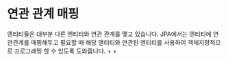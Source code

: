 # 연관 관계 매핑
엔티티들은 대부분 다른 엔티티와 연관 관계를 맺고 있습니다. JPA에서는 엔티티에 연관관계를 매핑해두고 필요할 때 
해당 엔티티와 연관된 엔티티를 사용하여 객체지향적으로 프로그래밍 할 수 있도록 도와줍니다.
+ 
+



